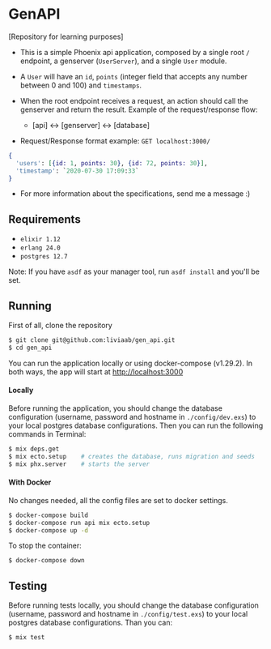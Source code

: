 # GenAPI
[Repository for learning purposes]

- This is a simple Phoenix api application, composed by a single root `/` endpoint, a genserver (`UserServer`), and a single `User` module.
- A `User` will have an `id`, `points` (integer field that accepts any number between 0 and 100) and `timestamps`.
- When the root endpoint receives a request, an action should call the genserver and return the result. Example of the request/response flow: 
	- [api] <-> [genserver] <-> [database]

- Request/Response format example:
`GET localhost:3000/`

```elixir
{
  'users': [{id: 1, points: 30}, {id: 72, points: 30}],
  'timestamp': `2020-07-30 17:09:33`
}
```

- For more information about the specifications, send me a message :)

## Requirements
- `elixir 1.12` 
- `erlang 24.0` 
- `postgres 12.7`

Note: If you have `asdf` as your manager tool, run `asdf install` and you'll be set.

## Running
First of all, clone the repository
```sh
$ git clone git@github.com:liviaab/gen_api.git
$ cd gen_api
```

You can run the application locally or using docker-compose (v1.29.2). In both ways, the app will start at [http://localhost:3000](http://localhost:3000)

#### Locally
Before running the application, you should change the database configuration (username, password and hostname in `./config/dev.exs`) to your local postgres database configurations. Then you can run the following commands in Terminal:

```sh
$ mix deps.get
$ mix ecto.setup	# creates the database, runs migration and seeds
$ mix phx.server	# starts the server

```

#### With Docker
No changes needed, all the config files are set to docker settings.
```sh
$ docker-compose build
$ docker-compose run api mix ecto.setup
$ docker-compose up -d

```

To stop the container:
```sh
$ docker-compose down

```

## Testing
Before running tests locally, you should change the database configuration (username, password and hostname in `./config/test.exs`) to your local postgres database configurations. Than you can:

```sh
$ mix test
```

